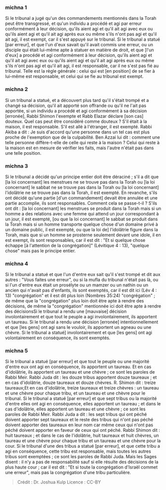 
### michna 1
Si le tribunal a jugé qu'un des commandements mentionnés dans la Torah peut être transgressé, et qu'un individu a procédé et agi par erreur conformément à leur décision, qu'ils aient agi et qu'il ait agi avec eux ou qu'ils aient agi et qu'il ait agi après eux ou même s'ils n'ont pas agi et qu'il ait agi, il est exempt, car il s'est appuyé sur le tribunal. Si le tribunal a statué [par erreur], et que l'un d'eux savait qu'il avait commis une erreur, ou un disciple qui était lui-même apte à statuer en matière de droit, et que [l'un d'eux] a procédé et agi conformément à leur décision, qu'ils aient agi et qu'il ait agi avec eux ou qu'ils aient agi et qu'il ait agi après eux ou même s'ils n'ont pas agi et qu'il ait agi, il est responsable, car il ne s'est pas fié au tribunal. Telle est la règle générale : celui qui est [en position] de se fier à lui-même est responsable, et celui qui se fie au tribunal est exempt.

### michna 2
Si un tribunal a statué, et a découvert plus tard qu'il s'était trompé et a changé sa décision, qu'il ait apporté son offrande ou qu'il ne l'ait pas apportée, si un individu a procédé et agi conformément à sa décision [erronée], Rabbi Shimon l'exempte et Rabb Elazar déclare [son cas] douteux. Quel cas peut être considéré comme douteux ? S'il était à la maison, il est responsable. S'il est allé à l'étranger, il est exempté. Rabbi Akiba a dit : Je suis d'accord qu'une personne dans un tel cas est plus proche de l'exemption que de la culpabilité. Ben Azzai lui dit : comment une telle personne diffère-t-elle de celle qui reste à la maison ? Celui qui reste à la maison est en mesure de vérifier les faits, mais l'autre n'était pas dans une telle position.

### michna 3
Si le tribunal a décidé qu'un principe entier doit être déraciné ; s'il a dit que [la loi concernant] les menstrues ne se trouve pas dans la Torah ou [la loi concernant] le sabbat ne se trouve pas dans la Torah ou [la loi concernant] l'idolâtrie ne se trouve pas dans la Torah, il est exempté. En revanche, s'ils ont décidé qu'une partie [d'un commandement] devait être annulée et une partie accomplie, ils sont responsables. Comment cela se passe-t-il ?  S'ils ont dit : [la loi concernant] les menstrues se produit dans la Torah mais si un homme a des relations avec une femme qui attend un jour correspondant à un jour, il est exempté, [ou que la loi concernant] le sabbat se produit dans la Torah mais si un homme transporte quelque chose d'un domaine privé à un domaine public, il est exempté, ou que la loi de] l'idolâtrie figure dans la Torah, mais que si un homme se prosterne seulement devant une idole, il en est exempt, ils sont responsables, car il est dit : "Et si quelque chose échappe [à l'attention de la congrégation]" (Lévitique 4 : 13), "quelque chose" mais pas le principe entier.

### michna 4
Si le tribunal a statué et que l'un d'entre eux sait qu'il s'est trompé et dit aux autres : "Vous faites une erreur", ou si la mufla du tribunal n'était pas là, ou si l'un d'entre eux était un prosélyte ou un mamzer ou un nathin ou un ancien qui n'avait pas d'enfants, ils sont exemptés, car il est dit ici (Lév 4 : 13) "congrégation" et il est dit plus loin (Nombres 35:24) "congrégation" ; de même que la "congrégation" plus loin doit être apte à rendre des décisions, de même la "congrégation" mentionnée ici doit être apte à rendre des décisionsSi le tribunal a rendu une [mauvaise] décision involontairement et que tout le peuple a agi involontairement, ils apportent un taureau. Si le tribunal a rendu une décision [erronée] intentionnellement et que [les gens] ont agi sans le vouloir, ils apportent un agneau ou une chèvre. Si le tribunal a statué] involontairement et que [les gens] ont agi volontairement en conséquence, ils sont exemptés.

### michna 5
Si le tribunal a statué [par erreur] et que tout le peuple ou une majorité d'entre eux ont agi en conséquence, ils apportent un taureau. Et en cas d'idolâtrie, ils apportent un taureau et une chèvre ; ce sont les paroles de Rabbi Meir. Rabbi Juda dit : les douze tribus apportent douze taureaux ; et en cas d'idolâtrie, douze taureaux et douze chèvres. R. Shimon dit : treize taureaux;Et en cas d'idolâtrie, treize taureaux et treize chèvres : un taureau et une chèvre pour chaque tribu, et un taureau et une chèvre pour le tribunal. Si le tribunal a statué [par erreur] et que sept tribus ou la majorité d'entre elles ont agi en conséquence, elles apportent un taureau ; et dans le cas d'idolâtrie, elles apportent un taureau et une chèvre ; ce sont les paroles de Rabbi Meir. Rabbi Juda a dit : les sept tribus qui ont péché doivent apporter sept taureaux et le reste des tribus qui n'ont pas péché doivent apporter des taureaux en leur nom car même ceux qui n'ont pas péché doivent apporter en faveur de ceux qui ont péché. Rabbi Shimon dit : huit taureaux ; et dans le cas de l'idolâtrie, huit taureaux et huit chèvres, un taureau et une chèvre pour chaque tribu et un taureau et une chèvre pour la cour. Si le tribunal d'une des tribus a statué [par erreur], et que cette tribu a agi en conséquence, cette tribu est responsable, mais toutes les autres tribus sont exemptées ; ce sont les paroles de Rabbi Juda. Mais les Sages disent : il n'y a pas de responsabilité sauf si elle résulte des décisions de la plus haute cour ; car il est dit : "Et si toute la congrégation d'Israël commet une erreur", mais pas la congrégation d'une tribu particulière.

>Crédit : Dr. Joshua Kulp
>Licence : CC-BY